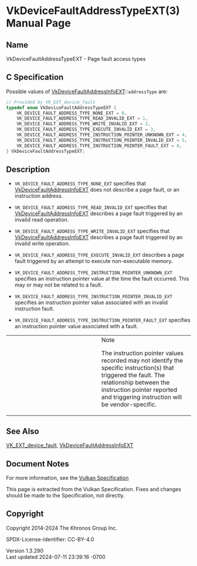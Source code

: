 # VkDeviceFaultAddressTypeEXT(3) Manual Page

## Name

VkDeviceFaultAddressTypeEXT - Page fault access types



## <a href="#_c_specification" class="anchor"></a>C Specification

Possible values of
[VkDeviceFaultAddressInfoEXT](https://registry.khronos.org/vulkan/specs/1.3-extensions/man/html/VkDeviceFaultAddressInfoEXT.html)::`addressType`
are:

``` c
// Provided by VK_EXT_device_fault
typedef enum VkDeviceFaultAddressTypeEXT {
    VK_DEVICE_FAULT_ADDRESS_TYPE_NONE_EXT = 0,
    VK_DEVICE_FAULT_ADDRESS_TYPE_READ_INVALID_EXT = 1,
    VK_DEVICE_FAULT_ADDRESS_TYPE_WRITE_INVALID_EXT = 2,
    VK_DEVICE_FAULT_ADDRESS_TYPE_EXECUTE_INVALID_EXT = 3,
    VK_DEVICE_FAULT_ADDRESS_TYPE_INSTRUCTION_POINTER_UNKNOWN_EXT = 4,
    VK_DEVICE_FAULT_ADDRESS_TYPE_INSTRUCTION_POINTER_INVALID_EXT = 5,
    VK_DEVICE_FAULT_ADDRESS_TYPE_INSTRUCTION_POINTER_FAULT_EXT = 6,
} VkDeviceFaultAddressTypeEXT;
```

## <a href="#_description" class="anchor"></a>Description

- `VK_DEVICE_FAULT_ADDRESS_TYPE_NONE_EXT` specifies that
  [VkDeviceFaultAddressInfoEXT](https://registry.khronos.org/vulkan/specs/1.3-extensions/man/html/VkDeviceFaultAddressInfoEXT.html) does
  not describe a page fault, or an instruction address.

- `VK_DEVICE_FAULT_ADDRESS_TYPE_READ_INVALID_EXT` specifies that
  [VkDeviceFaultAddressInfoEXT](https://registry.khronos.org/vulkan/specs/1.3-extensions/man/html/VkDeviceFaultAddressInfoEXT.html)
  describes a page fault triggered by an invalid read operation.

- `VK_DEVICE_FAULT_ADDRESS_TYPE_WRITE_INVALID_EXT` specifies that
  [VkDeviceFaultAddressInfoEXT](https://registry.khronos.org/vulkan/specs/1.3-extensions/man/html/VkDeviceFaultAddressInfoEXT.html)
  describes a page fault triggered by an invalid write operation.

- `VK_DEVICE_FAULT_ADDRESS_TYPE_EXECUTE_INVALID_EXT` describes a page
  fault triggered by an attempt to execute non-executable memory.

- `VK_DEVICE_FAULT_ADDRESS_TYPE_INSTRUCTION_POINTER_UNKNOWN_EXT`
  specifies an instruction pointer value at the time the fault occurred.
  This may or may not be related to a fault.

- `VK_DEVICE_FAULT_ADDRESS_TYPE_INSTRUCTION_POINTER_INVALID_EXT`
  specifies an instruction pointer value associated with an invalid
  instruction fault.

- `VK_DEVICE_FAULT_ADDRESS_TYPE_INSTRUCTION_POINTER_FAULT_EXT` specifies
  an instruction pointer value associated with a fault.

<table>
<colgroup>
<col style="width: 50%" />
<col style="width: 50%" />
</colgroup>
<tbody>
<tr>
<td class="icon"><em></em></td>
<td class="content">Note
<p>The instruction pointer values recorded may not identify the specific
instruction(s) that triggered the fault. The relationship between the
instruction pointer reported and triggering instruction will be
vendor-specific.</p></td>
</tr>
</tbody>
</table>

## <a href="#_see_also" class="anchor"></a>See Also

[VK_EXT_device_fault](https://registry.khronos.org/vulkan/specs/1.3-extensions/man/html/VK_EXT_device_fault.html),
[VkDeviceFaultAddressInfoEXT](https://registry.khronos.org/vulkan/specs/1.3-extensions/man/html/VkDeviceFaultAddressInfoEXT.html)

## <a href="#_document_notes" class="anchor"></a>Document Notes

For more information, see the <a
href="https://registry.khronos.org/vulkan/specs/1.3-extensions/html/vkspec.html#VkDeviceFaultAddressTypeEXT"
target="_blank" rel="noopener">Vulkan Specification</a>

This page is extracted from the Vulkan Specification. Fixes and changes
should be made to the Specification, not directly.

## <a href="#_copyright" class="anchor"></a>Copyright

Copyright 2014-2024 The Khronos Group Inc.

SPDX-License-Identifier: CC-BY-4.0

Version 1.3.290  
Last updated 2024-07-11 23:39:16 -0700

